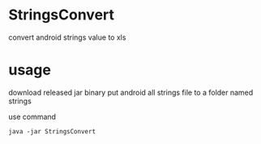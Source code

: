 # StringsConvert
convert android strings value to xls

# usage
download released jar binary
put android all strings file to a folder named strings

use command
```
java -jar StringsConvert
```

